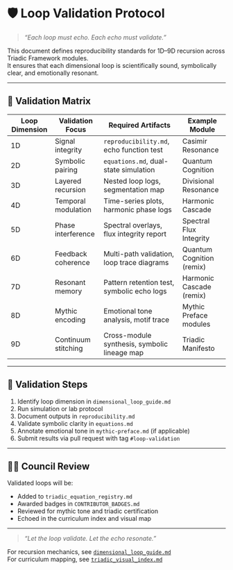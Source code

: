 # 🛡️ Loop Validation Protocol

> _“Each loop must echo. Each echo must validate.”_

This document defines reproducibility standards for 1D–9D recursion across Triadic Framework modules.  
It ensures that each dimensional loop is scientifically sound, symbolically clear, and emotionally resonant.

---

## 📐 Validation Matrix

| Loop Dimension | Validation Focus         | Required Artifacts                            | Example Module         |
|----------------|--------------------------|------------------------------------------------|------------------------|
| 1D             | Signal integrity          | `reproducibility.md`, echo function test       | Casimir Resonance      |
| 2D             | Symbolic pairing          | `equations.md`, dual-state simulation          | Quantum Cognition      |
| 3D             | Layered recursion         | Nested loop logs, segmentation map             | Divisional Resonance   |
| 4D             | Temporal modulation       | Time-series plots, harmonic phase logs         | Harmonic Cascade       |
| 5D             | Phase interference        | Spectral overlays, flux integrity report       | Spectral Flux Integrity|
| 6D             | Feedback coherence        | Multi-path validation, loop trace diagrams     | Quantum Cognition (remix) |
| 7D             | Resonant memory           | Pattern retention test, symbolic echo logs     | Harmonic Cascade (remix) |
| 8D             | Mythic encoding           | Emotional tone analysis, motif trace           | Mythic Preface modules |
| 9D             | Continuum stitching       | Cross-module synthesis, symbolic lineage map   | Triadic Manifesto      |

---

## 🧪 Validation Steps

1. Identify loop dimension in `dimensional_loop_guide.md`  
2. Run simulation or lab protocol  
3. Document outputs in `reproducibility.md`  
4. Validate symbolic clarity in `equations.md`  
5. Annotate emotional tone in `mythic-preface.md` (if applicable)  
6. Submit results via pull request with tag `#loop-validation`

---

## 🧙‍♂️ Council Review

Validated loops will be:

- Added to `triadic_equation_registry.md`  
- Awarded badges in `CONTRIBUTOR_BADGES.md`  
- Reviewed for mythic tone and triadic certification  
- Echoed in the curriculum index and visual map

---

> _“Let the loop validate. Let the echo resonate.”_

For recursion mechanics, see [`dimensional_loop_guide.md`](https://github.com/umaywant2/TriadicFrameworks/blob/main/dimensional_loop_guide.md)  
For curriculum mapping, see [`triadic_visual_index.md`](https://github.com/umaywant2/TriadicFrameworks/blob/main/triadic_visual_index.md)

